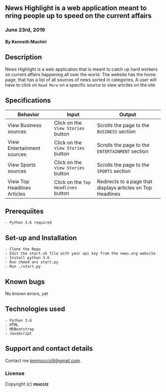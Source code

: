 ## News Highlight is a web application meant to nring people up to speed on the current affairs
### June 23rd, 2019
#### By Kenneth Muchiri

## Description
News Highlight is a web application that is meant to catch up hard workers on current affairs happening all over the world.
The website has the home page, that has a list of all sources of news sorted in categories.
A user will have to click on `Read More` on a specific source to view artciles on the site


## Specifications
| Behavior            | Input                         | Output                        | 
| ------------------- | ----------------------------- | ----------------------------- |
| View Business sources | Click on the `View Stories` button | Scrolls the page to the `BUSINESS` section |
| View Entertainment sources | Click on the `View Stories` button | Scrolls the page to the `ENTERTAINMENT` section |
| View Sports sources | Click on the `View Stories` button | Scrolls the page to the `SPORTS` section |
| View Top Headlines Articles | Click on the `Top Headlines` button | Redirects to a page that displays articles on Top Headlines |

## Prerequiites
    - Python 3.6 required

## Set-up and Installation
    - Clone the Repo
    - Edit the start.sh file with your api key from the news.org website
    - Install python 3.6
    - Run chmod a+x start.py
    - Run ./start.py

## Known bugs
No known errors, yet

## Technologies used
    - Python 3.6
    - HTML
    - MDBootstrap
    - JavaScript

## Support and contact details
Contact me kenmucciz8@gmail.com.

### License
Copyright (c) **mucciz**